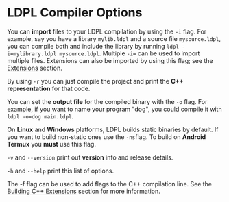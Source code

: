 # LDPL Compiler Options

You can **import** files to your LDPL compilation by using the `-i` flag. For example, say you have a library `mylib.ldpl` and a source file `mysource.ldpl`, you can compile both and include the library by running `ldpl -i=mylibrary.ldpl mysource.ldpl`. Multiple `-i=` can be used to import multiple files. Extensions can also be imported by using this flag; see the [Extensions](../extensions/c++-extensions/) section.

By using `-r` you can just compile the project and print the **C++ representation** for that code.

You can set the **output file** for the compiled binary with the `-o` flag. For example, if you want to name your program "dog", you could compile it with `ldpl -o=dog main.ldpl`.

On **Linux** and **Windows** platforms, LDPL builds static binaries by default. If you want to build non-static ones use the `-ns`flag. To build on **Android Termux** you **must** use this flag.

`-v` and `--version` print out **version** info and release details.

`-h` and `--help` print this list of options.

The -f flag can be used to add flags to the C++ compilation line. See the [Building C++ Extensions](../extensions/c++-extensions/building-c++-extensions.md) section for more information.

